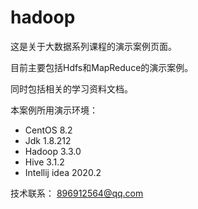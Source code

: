 # hadoop
这是关于大数据系列课程的演示案例页面。

目前主要包括Hdfs和MapReduce的演示案例。

同时包括相关的学习资料文档。

本案例所用演示环境：

+ CentOS 8.2
+ Jdk 1.8.212
+ Hadoop 3.3.0
+ Hive 3.1.2
+ Intellij idea 2020.2

技术联系： 896912564@qq.com
